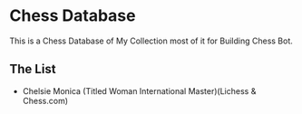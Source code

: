 # Chess Database
This is a Chess Database of My Collection most of it for Building Chess Bot.

## The List
- Chelsie Monica (Titled Woman International Master)(Lichess & Chess.com)
